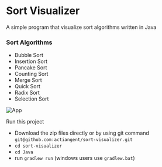 # Sort Visualizer

A simple program that visualize sort algorithms written in Java

### Sort Algorithms

* Bubble Sort
* Insertion Sort
* Pancake Sort
* Counting Sort
* Merge Sort
* Quick Sort
* Radix Sort
* Selection Sort

![App](image/Screenshot%202021-07-11%20100142.jpg)

Run this project

* Download the zip files directly or by using git
  command ``git@github.com:actiangent/sort-visualizer.git``
* ``cd sort-visualizer``
* ``cd Java``
* run ``gradlew run`` (windows users use ``gradlew.bat``)
